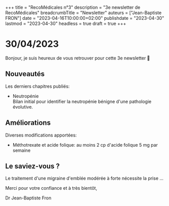 +++
title = "RecoMédicales n°3"
description = "3e newsletter de RecoMédicales"
breadcrumbTitle = "Newsletter"
auteurs = ["Jean-Baptiste FRON"]
date = "2023-04-16T10:00:00+02:00"
publishdate = "2023-04-30"
lastmod = "2023-04-30"
headless = true
draft = true
+++

# 30/04/2023

Bonjour, je suis heureux de vous retrouver pour cette 3e newsletter 📰

## Nouveautés

Les derniers chapitres publiés:

- Neutropénie  
  Bilan initial pour identifier la neutropénie bénigne d'une pathologie évolutive.

## Améliorations

Diverses modifications apportées:

- Méthotrexate et acide folique: au moins 2 cp d'acide folique 5 mg par semaine

## Le saviez-vous ?

Le traitement d'une migraine d'emblée modérée à forte nécessite la prise ...

Merci pour votre confiance et à très bientôt,

Dr Jean-Baptiste Fron

